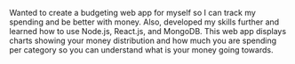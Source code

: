 Wanted to create a budgeting web app for myself so I can track my spending and be better with money. Also, developed my skills further and learned how to use Node.js, React.js, and MongoDB. This web app displays charts showing your money distribution and how much you are spending per category so you can understand what is your money going towards.
